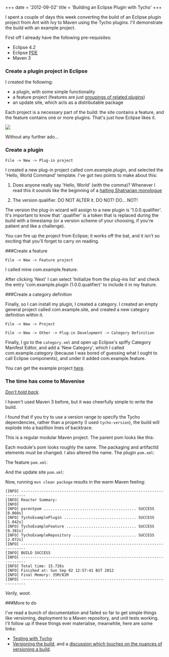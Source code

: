 +++
date = '2012-09-02'
title = 'Building an Eclipse Plugin with Tycho'
+++

I spent a couple of days this week converting the build of an Eclipse
plugin project from Ant with Ivy to Maven using the Tycho plugins.
I'll demonstrate the build with an example project.

First off I already have the following pre-requisites:

- Eclipse 4.2
- Eclipse [PDE](http://www.eclipse.org/pde/)
- Maven 3

### Create a plugin project in Eclipse

I created the following:

- a plugin, with some simple functionality
- a feature project (features are just [groupings of related plugins](https://www.google.co.uk/search?q=what+is+an+eclipse+feature&ie=utf-8&oe=utf-8&aq=t&rls=org.mozilla:en-GB:official&client=firefox-a&channel=fflb#hl=en&client=firefox-a&hs=UnU&rls=org.mozilla:en-GB:official&channel=fflb&q=eclipse+feature&tbs=dfn:1&tbo=u&sa=X&ei=tUpDUIT6Coqp0QWR4oCQAw&ved=0CCAQkQ4&bav=on.2,or.r_gc.r_pw.r_qf.&fp=b566ea27a82450a4&biw=1440&bih=787))
- an update site, which acts as a distributable package

Each project is a necessary part of the build: the site contains a feature,
and the feature contains one or more plugins. That's just how Eclipse
likes it.

![](http://upload.wikimedia.org/wikipedia/commons/thumb/0/0a/Russian_Dolls.jpg/800px-Russian_Dolls.jpg)

Without any further ado...

### Create a plugin

`File -> New -> Plug-in project`

I created a new plug-in project called com.example.plugin, and selected
the 'Hello, World Command' template. I've got two points to make about this:

1. Does anyone really say 'Hello, World' (with the comma)? Whenever
I read this it sounds like the beginning of a
[halting Shatnarian monologue](http://www.youtube.com/watch?v=HiFEzc_gsuw)

2. The version qualifier. DO NOT ALTER it. DO NOT! DO... NOT!

The version the plug-in wizard will assign to a new plugin is 
'1.0.0.qualifier'. It's important to know that '.qualifier' is a
token that is replaced during the build with a timestamp (or a version
scheme of your choosing, if you're patient and like a challenge).

You can fire up the project from Eclipse; it works off the bat,
and it isn't so exciting that you'll forget to carry on reading.

###Create a feature

`File -> New -> Feature project`

I called mine com.example.feature.

After clicking 'Next' I can select 'Initialize from the  plug-ins list'
and check the entry 'com.example.plugin (1.0.0.qualifier)' to include
it in my feature.

###Create a category definition

Finally, so I can install my plugin, I created a category. I created
an empty general project called com.example.site, and created a new 
category definition within it.

`File -> New -> Project`

`File -> New -> Other -> Plug-in Development -> Category Definition`

Finally, I go to the `category.xml` and open up Eclipse's spiffy
Category Manifest Editor, and add a 'New Category', which I called
com.example.category (because I was bored of guessing what I ought to
call Eclipse components), and under it added com.example.feature.

You can get the example project [here](downloads/code/TychoExampleFeature.tar.gz).

### The time has come to Mavenise

*[Don't hold back](http://www.youtube.com/watch?v=Xu3FTEmN-eg)*.

I haven't used Maven 3 before, but it was cheerfully simple
to write the build.

I found that if you try to use a version range to specify the Tycho
dependencies, rather than a property (I used `tycho-version`), the
build will explode into a bazillion lines of backtrace.

This is a regular modular Maven project. The parent pom looks like
this:

Each module's pom looks roughly the same. The packaging and artifactId
elements must be changed. I also altered the name. The plugin `pom.xml`:

The feature `pom.xml`:

And the update site `pom.xml`:

Now, running `mvn clean package` results in the warm Maven feeling:

    [INFO] ------------------------------------------------------------------------
    [INFO] Reactor Summary:
    [INFO] 
    [INFO] parentpom ......................................... SUCCESS [0.060s]
    [INFO] TychoExamplePlugin ................................ SUCCESS [1.042s]
    [INFO] TychoExampleFeature ............................... SUCCESS [0.381s]
    [INFO] TychoExampleRepository ............................ SUCCESS [2.072s]
    [INFO] ------------------------------------------------------------------------
    [INFO] BUILD SUCCESS
    [INFO] ------------------------------------------------------------------------
    [INFO] Total time: 15.726s
    [INFO] Finished at: Sun Sep 02 12:57:41 BST 2012
    [INFO] Final Memory: 35M/81M
    [INFO] ------------------------------------------------------------------------

*Verily, woot*.

###More to do

I've read a bunch of documentation and failed so far to get simple things
like versioning, deployment to a Maven repository, and
unit tests working. I'll follow up if these things ever materialise, 
meanwhile, here are some links:

- [Testing with Tycho](http://wiki.eclipse.org/Tycho/Packaging_Types#eclipse-test-plugin)
- [Versioning the build](http://www.eclipse.org/tycho/sitedocs/tycho-packaging-plugin/build-qualifier-mojo.html),
and a [discussion which touches on the nuances of versioning a build](http://software.2206966.n2.nabble.com/Tycho-and-feature-versioning-td3651356.html).
